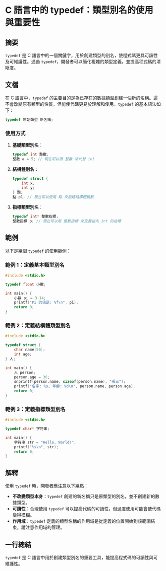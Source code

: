 <!--
Meta Description: # C 語言中的 typedef：類型別名的使用與重要性 ## 摘要 `typedef` 是 C 語言中的一個關鍵字，用於創建類型的別名，使程式碼更具可讀性及可維護性。通過 `typedef`，開發者可以簡化複雜的類型定義，並提高程式碼的清晰度。 ## 文檔 在 C 語言中，`typedef` 的主...
Meta Keywords: typedef, int, person, name, 整數指標
-->

# C 語言中的 typedef：類型別名的使用與重要性

## 摘要
`typedef` 是 C 語言中的一個關鍵字，用於創建類型的別名，使程式碼更具可讀性及可維護性。通過 `typedef`，開發者可以簡化複雜的類型定義，並提高程式碼的清晰度。

## 文檔
在 C 語言中，`typedef` 的主要目的是為已存在的數據類型創建一個新的名稱。這不會改變原有類型的性質，但能使代碼更易於理解和使用。`typedef` 的基本語法如下：

```c
typedef 原始類型 新名稱;
```

### 使用方式
1. **基礎類型別名**：
   ```c
   typedef int 整數;
   整數 a = 5; // 現在可以用 整數 來代替 int
   ```

2. **結構體別名**：
   ```c
   typedef struct {
       int x;
       int y;
   } 點;
   點 p1; // 現在可以使用 點 來創建結構體變數
   ```

3. **指標類型別名**：
   ```c
   typedef int* 整數指標;
   整數指標 p; // 現在可以用 整數指標 來定義指向 int 的指標
   ```

## 範例
以下是幾個 `typedef` 的使用範例：

### 範例 1：定義基本類型別名
```c
#include <stdio.h>

typedef float 小數;

int main() {
    小數 pi = 3.14;
    printf("Pi 的值是: %f\n", pi);
    return 0;
}
```

### 範例 2：定義結構體類型別名
```c
#include <stdio.h>

typedef struct {
    char name[50];
    int age;
} 人;

int main() {
    人 person;
    person.age = 30;
    snprintf(person.name, sizeof(person.name), "張三");
    printf("名字: %s, 年齡: %d\n", person.name, person.age);
    return 0;
}
```

### 範例 3：定義指標類型別名
```c
#include <stdio.h>

typedef char* 字符串;

int main() {
    字符串 str = "Hello, World!";
    printf("%s\n", str);
    return 0;
}
```

## 解釋
使用 `typedef` 時，開發者應注意以下幾點：

- **不改變類型本身**：`typedef` 創建的新名稱只是原類型的別名，並不創建新的數據類型。
- **可讀性**：合理使用 `typedef` 可以提高代碼的可讀性，但過度使用可能會使代碼變得模糊。
- **作用域**：`typedef` 定義的類型名稱的作用域是從定義的位置開始到該範圍結束，請注意作用域的管理。

## 一行總結
`typedef` 是 C 語言中用於創建類型別名的重要工具，能提高程式碼的可讀性與可維護性。
